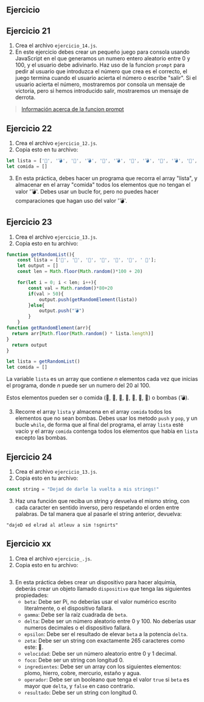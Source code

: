 ## Ejercicio 


## Ejercicio 21

1. Crea el archivo `ejercicio_14.js`.
2. En este ejercicio debes crear un pequeño juego para consola usando JavaScript en el que generamos un numero entero aleatorio entre 0 y 100, y el usuario debe adivinarlo. Haz uso de la funcion `prompt` para pedir al usuario que introduzca el número que crea es el correcto, el juego termina cuando el usuario acierta el número o escribe "salir". Si el usuario acierta el número, mostraremos por consola un mensaje de victoria, pero si hemos introducido salir, mostraremos un mensaje de derrota.

> [Información acerca de la funcion prompt](https://developer.mozilla.org/es/docs/Web/API/Window/prompt)

## Ejercicio 22

1. Crea el archivo `ejercicio_12.js`.
2. Copia esto en tu archivo:

```javascript
let lista = ['🧁', '💣', '🍠', '💣', '🍡', '💣', '🥟', '💣', '🥑', '💣', '🍾', '💣', ' 🍎', '💣']
let comida = []
```
3. En esta práctica, debes hacer un programa que recorra el array "lista", y almacenar en el array "comida" todos los elementos que no tengan el valor '💣'. Debes usar un bucle for, pero no puedes hacer comparaciones que hagan uso del valor '💣'.

## Ejercicio 23

1. Crea el archivo `ejercicio_13.js`.
2. Copia esto en tu archivo:
    
```javascript
function getRandomList(){
    const lista = ['🧁', '🍠', '🍡', '🥟', '🥑', '🍾', ' 🍎'];
    let output = []
    const len = Math.floor(Math.random()*100 + 20)

    for(let i = 0; i < len; i++){
        const val = Math.random()*80+20
        if(val > 50){
            output.push(getRandomElement(lista))    
        }else{
            output.push("💣")
        }
    }
function getRandomElement(arr){
  return arr[Math.floor(Math.random() * lista.length)]
}
  return output
}

let lista = getRandomList()
let comida = []  
```

La variable `lista` es un array que contiene *n* elementos cada vez que inicias el programa, donde *n* puede ser un numero del 20 al 100.

Estos elementos pueden ser o comida (🧁, 🍠, 🍡, 🥟, 🥑, 🍾, 🍎) o bombas (💣).

3. Recorre el array `lista` y almacena en el array `comida` todos los elementos que no sean bombas. Debes usar los metodo `push` y `pop`, y un bucle `while`, de forma que al final del programa, el array `lista` esté vacío y el array `comida` contenga todos los elementos que había en `lista` excepto las bombas.


## Ejercicio 24

1. Crea el archivo `ejercicio_13.js`.
2. Copia esto en tu archivo:

```javascript
const string = "Dejad de darle la vuelta a mis strings!"
```

3. Haz una función que reciba un string y devuelva el mismo string, con cada caracter en sentido inverso, pero respetando el orden entre palabras. De tal manera que al pasarle el string anterior, devuelva:

```
"dajeD ed elrad al atleuv a sim !sgnirts"
```


## Ejercicio xx

1. Crea el archivo `ejercicio_.js`.
2. Copia esto en tu archivo:

```javascript

```

3. En esta práctica debes crear un dispositivo para hacer alquimia, deberás crear un objeto llamado `dispositivo` que tenga las siguientes propiedades:
    - `beta`: Debe ser Pi, no deberías usar el valor numérico escrito literalmente, o el dispositivo fallará.
    - `gamma`: Debe ser la raíz cuadrada de `beta`.
    - `delta`: Debe ser un número aleatorio entre 0 y 100. No deberías usar numeros decimales o el dispositivo fallará.
    - `epsilon`: Debe ser el resultado de elevar `beta` a la potencia `delta`.
    - `zeta`: Debe ser un string con exactamente 265 caracteres como este: 💎.
    - `velocidad`: Debe ser un número aleatorio entre 0 y 1 decimal.
    - `foco`: Debe ser un string con longitud 0.
    - `ingredientes`: Debe ser un array con los siguientes elementos: plomo, hierro, cobre, mercurio, estaño y agua.
    - `operador`: Debe ser un booleano que tenga el valor `true` si `beta` es mayor que `delta`, y `false` en caso contrario.
    - `resultado`: Debe ser un string con longitud 0.